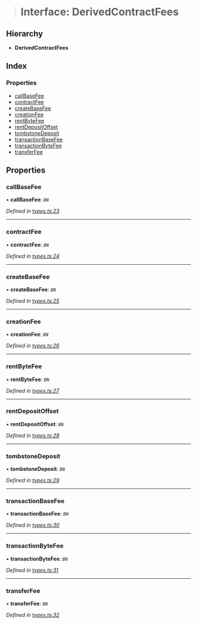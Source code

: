 > # Interface: DerivedContractFees

## Hierarchy

* **DerivedContractFees**

## Index

### Properties

* [callBaseFee](_types_.derivedcontractfees.md#callbasefee)
* [contractFee](_types_.derivedcontractfees.md#contractfee)
* [createBaseFee](_types_.derivedcontractfees.md#createbasefee)
* [creationFee](_types_.derivedcontractfees.md#creationfee)
* [rentByteFee](_types_.derivedcontractfees.md#rentbytefee)
* [rentDepositOffset](_types_.derivedcontractfees.md#rentdepositoffset)
* [tombstoneDeposit](_types_.derivedcontractfees.md#tombstonedeposit)
* [transactionBaseFee](_types_.derivedcontractfees.md#transactionbasefee)
* [transactionByteFee](_types_.derivedcontractfees.md#transactionbytefee)
* [transferFee](_types_.derivedcontractfees.md#transferfee)

## Properties

###  callBaseFee

• **callBaseFee**: *`BN`*

*Defined in [types.ts:23](https://github.com/polkadot-js/api/blob/a9c752a/packages/api-derive/src/types.ts#L23)*

___

###  contractFee

• **contractFee**: *`BN`*

*Defined in [types.ts:24](https://github.com/polkadot-js/api/blob/a9c752a/packages/api-derive/src/types.ts#L24)*

___

###  createBaseFee

• **createBaseFee**: *`BN`*

*Defined in [types.ts:25](https://github.com/polkadot-js/api/blob/a9c752a/packages/api-derive/src/types.ts#L25)*

___

###  creationFee

• **creationFee**: *`BN`*

*Defined in [types.ts:26](https://github.com/polkadot-js/api/blob/a9c752a/packages/api-derive/src/types.ts#L26)*

___

###  rentByteFee

• **rentByteFee**: *`BN`*

*Defined in [types.ts:27](https://github.com/polkadot-js/api/blob/a9c752a/packages/api-derive/src/types.ts#L27)*

___

###  rentDepositOffset

• **rentDepositOffset**: *`BN`*

*Defined in [types.ts:28](https://github.com/polkadot-js/api/blob/a9c752a/packages/api-derive/src/types.ts#L28)*

___

###  tombstoneDeposit

• **tombstoneDeposit**: *`BN`*

*Defined in [types.ts:29](https://github.com/polkadot-js/api/blob/a9c752a/packages/api-derive/src/types.ts#L29)*

___

###  transactionBaseFee

• **transactionBaseFee**: *`BN`*

*Defined in [types.ts:30](https://github.com/polkadot-js/api/blob/a9c752a/packages/api-derive/src/types.ts#L30)*

___

###  transactionByteFee

• **transactionByteFee**: *`BN`*

*Defined in [types.ts:31](https://github.com/polkadot-js/api/blob/a9c752a/packages/api-derive/src/types.ts#L31)*

___

###  transferFee

• **transferFee**: *`BN`*

*Defined in [types.ts:32](https://github.com/polkadot-js/api/blob/a9c752a/packages/api-derive/src/types.ts#L32)*